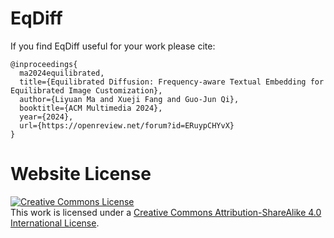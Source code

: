 # EqDiff

If you find EqDiff useful for your work please cite:
```
@inproceedings{
  ma2024equilibrated,
  title={Equilibrated Diffusion: Frequency-aware Textual Embedding for Equilibrated Image Customization},
  author={Liyuan Ma and Xueji Fang and Guo-Jun Qi},
  booktitle={ACM Multimedia 2024},
  year={2024},
  url={https://openreview.net/forum?id=ERuypCHYvX}
}
```

# Website License
<a rel="license" href="http://creativecommons.org/licenses/by-sa/4.0/"><img alt="Creative Commons License" style="border-width:0" src="https://i.creativecommons.org/l/by-sa/4.0/88x31.png" /></a><br />This work is licensed under a <a rel="license" href="http://creativecommons.org/licenses/by-sa/4.0/">Creative Commons Attribution-ShareAlike 4.0 International License</a>.
